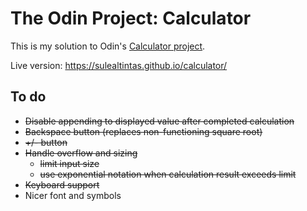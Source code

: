 # The Odin Project: Calculator
This is my solution to Odin's [Calculator project](https://www.theodinproject.com/paths/foundations/courses/foundations/lessons/calculator).

Live version: https://sulealtintas.github.io/calculator/

## To do
- ~~Disable appending to displayed value after completed calculation~~
- ~~Backspace button (replaces non-functioning square root)~~
- ~~+/- button~~
- ~~Handle overflow and sizing~~
  - ~~limit input size~~
  - ~~use exponential notation when calculation result exceeds limit~~
- ~~Keyboard support~~
- Nicer font and symbols
